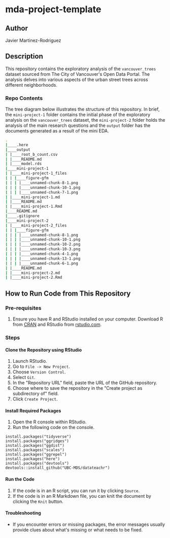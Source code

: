 # mda-project-template

## Author

Javier Martinez-Rodriguez

## Description

This repository contains the exploratory analysis of the `vancouver_trees` dataset sourced from The City of Vancouver's Open Data Portal. The analysis delves into various aspects of the urban street trees across different neighborhoods.

### Repo Contents

The tree diagram below illustrates the structure of this repository. In brief, the `mini-project-1` folder contains the initial phase of the exploratory analysis on the `vancouver_trees` dataset, the `mini-project-2` folder holds the analysis of the main research questions and the `output` folder has the documents generated as a result of the mini EDA.

```bash
.
|____.here
|____output
| |____root_b_count.csv
| |____README.md
| |____model.rds
|____mini-project-1
| |____mini-project-1_files
| | |____figure-gfm
| | | |____unnamed-chunk-8-1.png
| | | |____unnamed-chunk-10-1.png
| | | |____unnamed-chunk-7-1.png
| |____mini-project-1.md
| |____README.md
| |____mini-project-1.Rmd
|____README.md
|____.gitignore
|____mini-project-2
| |____mini-project-2_files
| | |____figure-gfm
| | | |____unnamed-chunk-8-1.png
| | | |____unnamed-chunk-10-1.png
| | | |____unnamed-chunk-10-2.png
| | | |____unnamed-chunk-10-3.png
| | | |____unnamed-chunk-4-1.png
| | | |____unnamed-chunk-13-1.png
| | | |____unnamed-chunk-6-1.png
| |____README.md
| |____mini-project-2.md
| |____mini-project-2.Rmd

```

## How to Run Code from This Repository

### Pre-requisites
1. Ensure you have R and RStudio installed on your computer. Download R from [CRAN](https://cran.r-project.org/) and RStudio from [rstudio.com](https://www.rstudio.com/).

### Steps

#### Clone the Repository using RStudio
1. Launch RStudio.
2. Go to `File -> New Project`.
3. Choose `Version Control`.
4. Select `Git`.
5. In the "Repository URL" field, paste the URL of the GitHub repository.
6. Choose where to save the repository in the "Create project as subdirectory of" field.
7. Click `Create Project`.

#### Install Required Packages
1. Open the R console within RStudio.
2. Run the following code on the console. 
```
install.packages("tidyverse")
install.packages("ggridges")
install.packages("ggdist")
install.packages("scales")
install.packages("ggrepel")
install.packages("here")
install.packages("devtools")
devtools::install_github("UBC-MDS/datateachr")
```

#### Run the Code
1. If the code is in an R script, you can run it by clicking `Source`.
2. If the code is in an R Markdown file, you can knit the document by clicking the `Knit` button.

#### Troubleshooting
- If you encounter errors or missing packages, the error messages usually provide clues about what's missing or what needs to be fixed.
